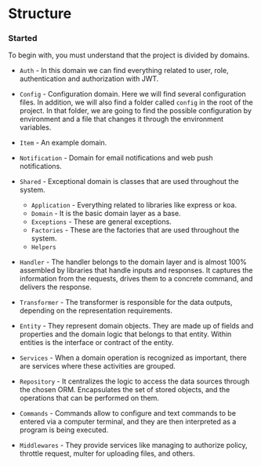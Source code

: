 # Structure

### Started

To begin with, you must understand that the project is divided by domains.

* `Auth` - In this domain we can find everything related to user, role, authentication and authorization with JWT.
* `Config` - Configuration domain. Here we will find several configuration files. In addition, we will also find a folder called `config` in the root of the project. In that folder, we are going to find the possible configuration by environment and a file that changes it through the environment variables.
* `Item` - An example domain.
* `Notification` - Domain for email notifications and web push notifications.
* `Shared` - Exceptional domain is classes that are used throughout the system.
  
     * `Application` - Everything related to libraries like express or koa.
     * `Domain` - It is the basic domain layer as a base.
     * `Exceptions` - These are general exceptions.
     * `Factories` - These are the factories that are used throughout the system.
     * `Helpers`

* `Handler` - The handler belongs to the domain layer and is almost 100% assembled by libraries that handle inputs and responses. It captures the information from the requests, drives them to a concrete command, and delivers the response.

* `Transformer` - The transformer is responsible for the data outputs, depending on the representation requirements.

* `Entity` - They represent domain objects. They are made up of fields and properties and the domain logic that belongs to that entity.
Within entities is the interface or contract of the entity.

* `Services` - When a domain operation is recognized as important, there are services where these activities are grouped.

* `Repository` - It centralizes the logic to access the data sources through the chosen ORM. Encapsulates the set of stored objects, and the operations that can be performed on them.

* `Commands` - Commands allow to configure and text commands to be entered via a computer terminal, and they are then interpreted as a program is being executed.

* `Middlewares` - They provide services like managing to authorize policy, throttle request, multer for uploading files, and others.
